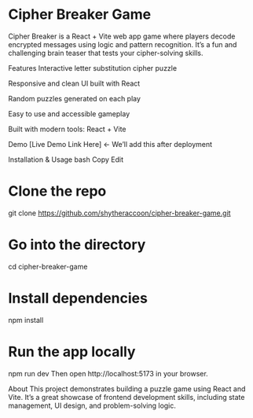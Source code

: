 # Cipher Breaker Game
Cipher Breaker is a React + Vite web app game where players decode encrypted messages using logic and pattern recognition. It’s a fun and challenging brain teaser that tests your cipher-solving skills.

Features
Interactive letter substitution cipher puzzle

Responsive and clean UI built with React

Random puzzles generated on each play

Easy to use and accessible gameplay

Built with modern tools: React + Vite

Demo
[Live Demo Link Here] ← We’ll add this after deployment

Installation & Usage
bash
Copy
Edit
# Clone the repo
git clone https://github.com/shytheraccoon/cipher-breaker-game.git

# Go into the directory
cd cipher-breaker-game

# Install dependencies
npm install

# Run the app locally
npm run dev
Then open http://localhost:5173 in your browser.

About
This project demonstrates building a puzzle game using React and Vite. It’s a great showcase of frontend development skills, including state management, UI design, and problem-solving logic.
